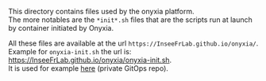 This directory contains files used by the onyxia platform.  
The more notables are the `*init*.sh` files that 
are the scripts run at launch by container initiated by Onyxia.  

All these files are available at the url `https://InseeFrLab.github.io/onyxia/`.  
Example for `onyxia-init.sh` the url is: https://InseeFrLab.github.io/onyxia/onyxia-init.sh.  
It is used for example [here](https://github.com/InseeFrLab/paris-sspcloud/blob/fec952c06fb4805e8b8ec73dfdcae734abe00831/apps/onyxia/values.yaml#L106) (private GitOps repo).
